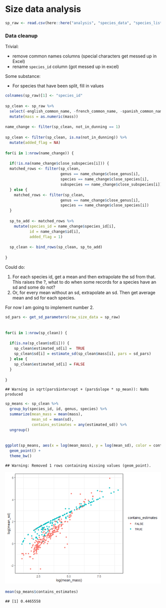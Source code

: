 Size data analysis
================

``` r
sp_raw <- read.csv(here::here("analysis", "species_data", "species_list_working.csv"), stringsAsFactors = F, strip.white = T, na.strings = "")
```

### Data cleanup

Trivial:

  - remove common names columns (special characters get messed up in
    Excel)
  - rename `species_id` column (got messed up in excel)

Some substance:

  - For species that have been split, fill in values

<!-- end list -->

``` r
colnames(sp_raw)[1] <- "species_id"

sp_clean <- sp_raw %>%
  select(-english_common_name, -french_common_name, -spanish_common_name, -sporder, -family) %>%
  mutate(mass = as.numeric(mass))

name_change <- filter(sp_clean, not_in_dunning == 1)

sp_clean <- filter(sp_clean, is.na(not_in_dunning)) %>%
  mutate(added_flag = NA)

for(i in 1:nrow(name_change)) {
    
  if(!is.na(name_change$close_subspecies[i])) {
  matched_rows <- filter(sp_clean,
                         genus == name_change$close_genus[i],
                         species == name_change$close_species[i],
                         subspecies == name_change$close_subspecies[i])
  } else {
    matched_rows <- filter(sp_clean,
                         genus == name_change$close_genus[i],
                         species == name_change$close_species[i])
  }
  
  sp_to_add <- matched_rows %>%
    mutate(species_id = name_change$species_id[i],
           id = name_change$id[i],
           added_flag = 1)
  
  sp_clean <- bind_rows(sp_clean, sp_to_add)
  
}
```

Could do:

1.  For each species id, get a mean and then extrapolate the sd from
    that. This raises the ?, what to do when some records for a species
    have an sd and some do not?
2.  Or, for every mean without an sd, extrapolate an sd. Then get
    average mean and sd for each species.

For now I am going to implement number 2.

``` r
sd_pars <- get_sd_parameters(raw_size_data = sp_raw)


for(i in 1:nrow(sp_clean)) {
  
  if(is.na(sp_clean$sd[i])) {
    sp_clean$estimated_sd[i] =  TRUE
    sp_clean$sd[i] = estimate_sd(sp_clean$mass[i], pars = sd_pars)
  } else {
    sp_clean$estimated_sd[i] = FALSE
  }
  
}
```

    ## Warning in sqrt(pars$intercept + (pars$slope * sp_mean)): NaNs produced

``` r
sp_means <- sp_clean %>%
  group_by(species_id, id, genus, species) %>%
  summarize(mean_mass = mean(mass),
            mean_sd = mean(sd),
            contains_estimates = any(estimated_sd)) %>%
  ungroup()


ggplot(sp_means, aes(x = log(mean_mass), y = log(mean_sd), color = contains_estimates)) +
  geom_point() +
  theme_bw()
```

    ## Warning: Removed 1 rows containing missing values (geom_point).

![](extrapolate_sp_data_files/figure-gfm/take%20mean%20by%20species%20ID-1.png)<!-- -->

``` r
mean(sp_means$contains_estimates)
```

    ## [1] 0.4465558

